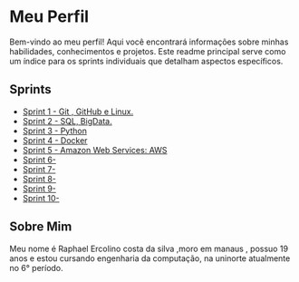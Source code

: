 # Meu Perfil

Bem-vindo ao meu perfil! Aqui você encontrará informações sobre minhas habilidades, conhecimentos e projetos. Este readme principal serve como um índice para os sprints individuais que detalham aspectos específicos.

## Sprints

- [Sprint 1 - Git , GitHub e Linux.](Sprint1/README.md)
- [Sprint 2 - SQL, BigData.](Sprint2/README.md)
- [Sprint 3 - Python ](Sprint3/README.md)
- [Sprint 4 - Docker ](Sprint4/README.md)
- [Sprint 5 - Amazon Web Services: AWS](Sprint5/README.md)
- [Sprint 6-  ](Sprint6/README.md)
- [Sprint 7-  ](Sprint7/README.md)
- [Sprint 8-  ](Sprint8/README.md)
- [Sprint 9-  ](Sprint9/README.md)
- [Sprint 10- ](Sprint10/README.md)

## Sobre Mim

Meu nome é Raphael Ercolino costa da silva ,moro em manaus , possuo 19 anos e estou cursando engenharia da computação, na uninorte atualmente no 6° período.


